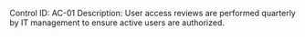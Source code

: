 Control ID: AC-01
Description: User access reviews are performed quarterly by IT management to ensure active users are authorized.

